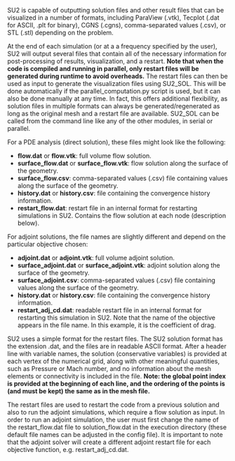 SU2 is capable of outputting solution files and other result files that can be visualized in a number of formats, including ParaView (.vtk), Tecplot (.dat for ASCII, .plt for binary), CGNS (.cgns), comma-separated values (.csv), or STL (.stl) depending on the problem.

At the end of each simulation (or at a a frequency specified by the user), SU2 will output several files that contain all of the necessary information for post-processing of results, visualization, and a restart. **Note that when the code is compiled and running in parallel, only restart files will be generated during runtime to avoid overheads.** The restart files can then be used as input to generate the visualization files using SU2_SOL. This will be done automatically if the parallel_computation.py script is used, but it can also be done manually at any time. In fact, this offers additional flexibility, as solution files in multiple formats can always be generated/regenerated as long as the original mesh and a restart file are available. SU2_SOL can be called from the command line like any of the other modules, in serial or parallel.

For a PDE analysis (direct solution), these files might look like the following:
- **flow.dat** or **flow.vtk**: full volume flow solution.
- **surface_flow.dat** or **surface_flow.vtk**: flow solution along the surface of the geometry.
- **surface_flow.csv**: comma-separated values (.csv) file containing values along the surface of the geometry.
- **history.dat** or **history.csv**: file containing the convergence history information.
- **restart_flow.dat**: restart file in an internal format for restarting simulations in SU2. Contains the flow solution at each node (description below).

For adjoint solutions, the file names are slightly different and depend on the particular objective chosen:
- **adjoint.dat** or **adjoint.vtk**: full volume adjoint solution.
- **surface_adjoint.dat** or **surface_adjoint.vtk**: adjoint solution along the surface of the geometry.
- **surface_adjoint.csv**: comma-separated values (.csv) file containing values along the surface of the geometry.
- **history.dat** or **history.csv**: file containing the convergence history information.
- **restart_adj_cd.dat**: readable restart file in an internal format for restarting this simulation in SU2. Note that the name of the objective appears in the file name. In this example, it is the coefficient of drag.

SU2 uses a simple format for the restart files. The SU2 solution format has the extension .dat, and the files are in readable ASCII format. After a header line with variable names, the solution (conservative variables) is provided at each vertex of the numerical grid, along with other meaningful quantities, such as Pressure or Mach number, and no information about the mesh elements or connectivity is included in the file. **Note: the global point index is provided at the beginning of each line, and the ordering of the points is (and must be kept) the same as in the mesh file.**

The restart files are used to restart the code from a previous solution and also to run the adjoint simulations, which require a flow solution as input. In order to run an adjoint simulation, the user must first change the name of the restart_flow.dat file to solution_flow.dat in the execution directory (these default file names can be adjusted in the config file). It is important to note that the adjoint solver will create a different adjoint restart file for each objective function, e.g. restart_adj_cd.dat.